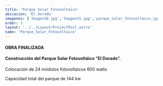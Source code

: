 ```yaml
---
title: 'Parque Solar Fotovoltaico'
ubicacion: 'El Dorado'
imagenes: ['Imagen28.jpg','Imagen31.jpg','parque_solar_fotovoltaico.jpg','Imagen30.jpg','Imagen29.jpg','Imagen27.jpg','Imagen26.jpg','Imagen25.jpg','Imagen24.jpg']
order: 3
layout: '../../Layout/ProjectPost.astro'
name: 'Parque_Solar_Fotovoltaico'
---
```


#### **OBRA FINALIZADA**

#### Construcción del Parque  Solar Fotovoltáico “El Dorado”.

Colocación de 24 módulos fotovoltaicos 600 watts

Capacidad total del parque de 144 kw
